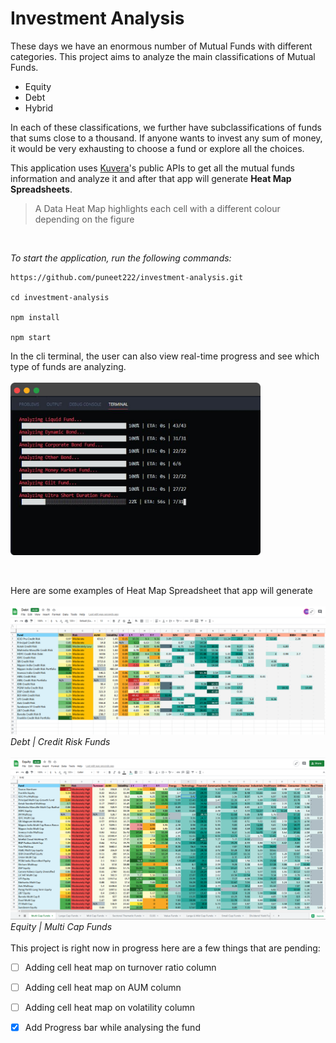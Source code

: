 # Investment Analysis

These days we have an enormous number of Mutual Funds with different categories. This project aims to analyze the main classifications of Mutual Funds.

- Equity
- Debt
- Hybrid

In each of these classifications, we further have subclassifications of funds that sums close to a thousand. If anyone wants to invest any sum of money, it would be very exhausting to choose a fund or explore all the choices.

This application uses [Kuvera](https://kuvera.in/)'s public APIs to get all the mutual funds information and analyze it and after that app will generate **Heat Map Spreadsheets**.

> A Data Heat Map highlights each cell with a different colour depending on the figure

<br>

*To start the application, run the following commands:*

```
https://github.com/puneet222/investment-analysis.git

cd investment-analysis

npm install

npm start
```

In the cli terminal, the user can also view real-time progress and see which type of funds are analyzing.
<br/>
<br/>
<img src="./assets/progress.png" alt="Progress" width="400" />

<br/>

Here are some examples of Heat Map Spreadsheet that app will generate
<br/>
<br/>
<img src="./assets/Debt.png" alt="Debt Funds" width="800" />
*Debt | Credit Risk Funds*
<br/>
<br/>
<img src="./assets/equity.png" alt="Equity Funds" width="800" />
*Equity | Multi Cap Funds*
<br/>
<br/>
This project is right now in progress here are a few things that are pending:
- [ ] Adding cell heat map on turnover ratio column
- [ ] Adding cell heat map on AUM column
- [ ] Adding cell heat map on volatility column
- [x] Add Progress bar while analysing the fund



